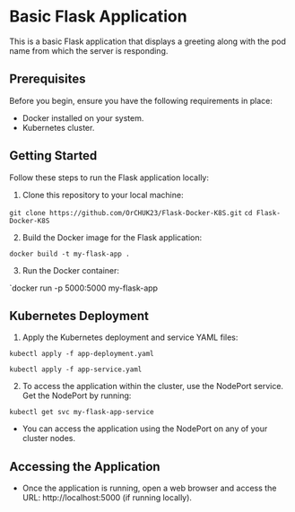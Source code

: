 # Basic Flask Application

This is a basic Flask application that displays a greeting along with the pod name from which the server is responding.

## Prerequisites

Before you begin, ensure you have the following requirements in place:

- Docker installed on your system.
- Kubernetes cluster.

## Getting Started

Follow these steps to run the Flask application locally:

1. Clone this repository to your local machine:

`git clone https://github.com/OrCHUK23/Flask-Docker-K8S.git`
`cd Flask-Docker-K8S`

2. Build the Docker image for the Flask application:

`docker build -t my-flask-app .`

3. Run the Docker container:

`docker run -p 5000:5000 my-flask-app

## Kubernetes Deployment

1. Apply the Kubernetes deployment and service YAML files:

`kubectl apply -f app-deployment.yaml`

`kubectl apply -f app-service.yaml`

2. To access the application within the cluster, use the NodePort service. Get the NodePort by running:

`kubectl get svc my-flask-app-service`

- You can access the application using the NodePort on any of your cluster nodes.

## Accessing the Application

- Once the application is running, open a web browser and access the URL: http://localhost:5000 (if running locally).
